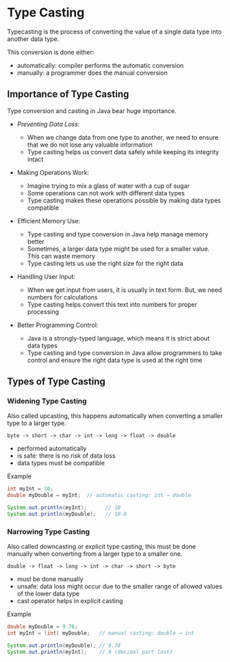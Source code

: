# Type Casting

Typecasting is the process of converting the value of a single data type into another data type.

This conversion is done either:

- automatically: compiler performs the automatic conversion
- manually: a programmer does the manual conversion

## Importance of Type Casting

Type conversion and casting in Java bear huge importance.

- _Preventing Data Loss_:

  - When we change data from one type to another, we need to ensure that we do not lose any valuable information
  - Type casting helps us convert data safely while keeping its integrity intact

- Making Operations Work:

  - Imagine trying to mix a glass of water with a cup of sugar
  - Some operations can not work with different data types
  - Type casting makes these operations possible by making data types compatible

- Efficient Memory Use:

  - Type casting and type conversion in Java help manage memory better
  - Sometimes, a larger data type might be used for a smaller value. This can waste memory
  - Type casting lets us use the right size for the right data

- Handling User Input:

  - When we get input from users, it is usually in text form. But, we need numbers for calculations
  - Type casting helps convert this text into numbers for proper processing

- Better Programming Control:
  - Java is a strongly-typed language, which means it is strict about data types
  - Type casting and type conversion in Java allow programmers to take control and ensure the right data type is used at the right time

## Types of Type Casting

### Widening Type Casting

Also called upcasting, this happens automatically when converting a smaller type to a larger type.

```
byte -> short -> char -> int -> long -> float -> double
```

- performed automatically
- is safe: there is no risk of data loss
- data types must be compatible

Example

```java
int myInt = 10;
double myDouble = myInt;  // automatic casting: int → double

System.out.println(myInt);      // 10
System.out.println(myDouble);   // 10.0
```

### Narrowing Type Casting

Also called downcasting or explicit type casting, this must be done manually when converting from a larger type to a smaller one.

```
double -> float -> long -> int -> char -> short -> byte
```

- must be done manually
- unsafe: data loss might occur due to the smaller range of allowed values of the lower data type
- cast operator helps in explicit casting

Example

```java
double myDouble = 9.78;
int myInt = (int) myDouble;   // manual casting: double → int

System.out.println(myDouble); // 9.78
System.out.println(myInt);    // 9 (decimal part lost)
```
